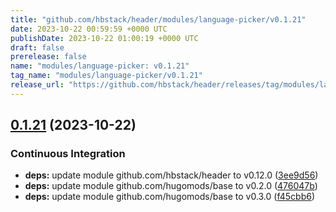 ```yaml
---
title: "github.com/hbstack/header/modules/language-picker/v0.1.21"
date: 2023-10-22 00:59:59 +0000 UTC
publishDate: 2023-10-22 01:00:19 +0000 UTC
draft: false
prerelease: false
name: "modules/language-picker: v0.1.21"
tag_name: "modules/language-picker/v0.1.21"
release_url: "https://github.com/hbstack/header/releases/tag/modules/language-picker/v0.1.21"
---
```


## [0.1.21](https://github.com/hbstack/header/compare/modules/language-picker/v0.1.20...modules/language-picker/v0.1.21) (2023-10-22)


### Continuous Integration

* **deps:** update module github.com/hbstack/header to v0.12.0 ([3ee9d56](https://github.com/hbstack/header/commit/3ee9d5600653a6ef7e53da24726964273638eb0e))
* **deps:** update module github.com/hugomods/base to v0.2.0 ([476047b](https://github.com/hbstack/header/commit/476047b1e7605d85e680d08ce3f981517b056477))
* **deps:** update module github.com/hugomods/base to v0.3.0 ([f45cbb6](https://github.com/hbstack/header/commit/f45cbb6337fff1572a2924c9166b96218d56cd64))
